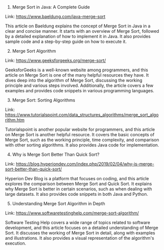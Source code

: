 

1. Merge Sort in Java: A Complete Guide

Link: https://www.baeldung.com/java-merge-sort

This article on Baeldung explains the concept of Merge Sort in Java in a clear and concise manner. It starts with an overview of Merge Sort, followed by a detailed explanation of how to implement it in Java. It also provides sample code and a step-by-step guide on how to execute it.

2. Merge Sort Algorithm

Link: https://www.geeksforgeeks.org/merge-sort/

GeeksforGeeks is a well-known website among programmers, and this article on Merge Sort is one of the many helpful resources they have. It dives deep into the algorithm of Merge Sort, discussing the working principle and various steps involved. Additionally, the article covers a few examples and provides code snippets in various programming languages.

3. Merge Sort: Sorting Algorithms

Link: https://www.tutorialspoint.com/data_structures_algorithms/merge_sort_algorithm.htm

Tutorialspoint is another popular website for programmers, and this article on Merge Sort is another helpful resource. It covers the basic concepts of Merge Sort, such as the working principle, time complexity, and comparison with other sorting algorithms. It also provides Java code for implementation.

4. Why is Merge Sort Better Than Quick Sort?

Link: https://blog.hyperiondev.com/index.php/2019/02/04/why-is-merge-sort-better-than-quick-sort/

Hyperion Dev Blog is a platform that focuses on coding, and this article explores the comparison between Merge Sort and Quick Sort. It explains why Merge Sort is better in certain scenarios, such as when dealing with large datasets. It also provides code snippets in both Java and Python.

5. Understanding Merge Sort Algorithm in Depth

Link: https://www.softwaretestinghelp.com/merge-sort-algorithm/

Software Testing Help covers a wide range of topics related to software development, and this article focuses on a detailed understanding of Merge Sort. It discusses the working of Merge Sort in detail, along with examples and illustrations. It also provides a visual representation of the algorithm's execution.